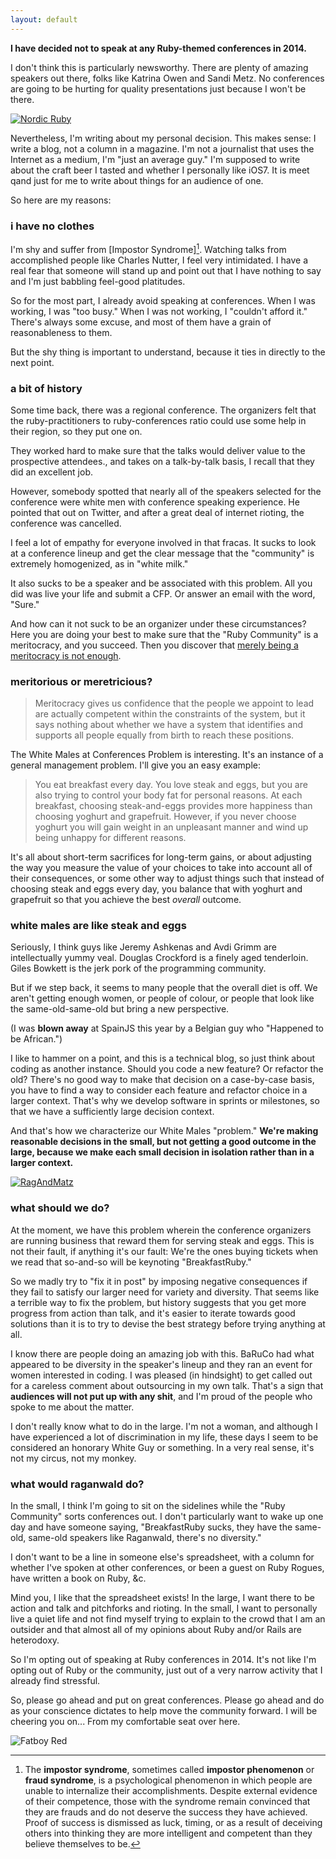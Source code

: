 ```yaml
---
layout: default
---
```


**I have decided not to speak at any Ruby-themed conferences in 2014.**

I don't think this is particularly newsworthy. There are plenty of amazing speakers out there, folks like Katrina Owen and Sandi Metz. No conferences are going to be hurting for quality presentations just because I won't be there.

[![Nordic Ruby](http://farm4.staticflickr.com/3794/9026031742_931f2c5760_z.jpg)](http://www.flickr.com/photos/elabsse/9026031742/)

Nevertheless, I'm writing about my personal decision. This makes sense: I write a blog, not a column in a magazine. I'm not a journalist that uses the Internet as a medium, I'm "just an average guy." I'm supposed to write about the craft beer I tasted and whether I personally like iOS7. It is meet qand just for me to write about things for an audience of one.

So here are my reasons:

### i have no clothes

I'm shy and suffer from [Impostor Syndrome][^is]. Watching talks from accomplished people like Charles Nutter, I feel very intimidated. I have a real fear that someone will stand up and point out that I have nothing to say and I'm just babbling feel-good platitudes.

So for the most part, I already avoid speaking at conferences. When I was working, I was "too busy." When I was not working, I "couldn't afford it." There's always some excuse, and most of them have a grain of reasonableness to them.

But the shy thing is important to understand, because it ties in directly to the next point.

[^is]: The **impostor syndrome**, sometimes called **impostor phenomenon** or **fraud syndrome**, is a psychological phenomenon in which people are unable to internalize their accomplishments. Despite external evidence of their competence, those with the syndrome remain convinced that they are frauds and do not deserve the success they have achieved. Proof of success is dismissed as luck, timing, or as a result of deceiving others into thinking they are more intelligent and competent than they believe themselves to be.

### a bit of history

Some time back, there was a regional conference. The organizers felt that the ruby-practitioners to ruby-conferences ratio could use some help in their region, so they put one on.

They worked hard to make sure that the talks would deliver value to the prospective attendees., and takes on a talk-by-talk basis, I recall that they did an excellent job.

However, somebody spotted that nearly all of the speakers selected for the conference were white men with conference speaking experience. He pointed that out on Twitter, and after a great deal of internet rioting, the conference was cancelled.

I feel a lot of empathy for everyone involved in that fracas. It sucks to look at a conference lineup and get the clear message that the "community" is extremely homogenized, as in "white milk."

It also sucks to be a speaker and be associated with this problem. All you did was live your life and submit a CFP. Or answer an email with the word, "Sure."

And how can it not suck to be an organizer under these circumstances? Here you are doing your best to make sure that the "Ruby Community" is a meritocracy, and you succeed. Then you discover that [merely being a meritocracy is not enough](http://braythwayt.com/2013/04/01/quote-metritocracy-unquote.html).

### meritorious or meretricious?

> Meritocracy gives us confidence that the people we appoint to lead are actually competent within the constraints of the system, but it says nothing about whether we have a system that identifies and supports all people equally from birth to reach these positions.

The White Males at Conferences Problem is interesting. It's an instance of a general management problem. I'll give you an easy example:

> You eat breakfast every day. You love steak and eggs, but you are also trying to control your body fat for personal reasons. At each breakfast, choosing steak-and-eggs provides more happiness than choosing yoghurt and grapefruit. However, if you never choose yoghurt you will gain weight in an unpleasant manner and wind up being unhappy for different reasons.

It's all about short-term sacrifices for long-term gains, or about adjusting the way you measure the value of your choices to take into account all of their consequences, or some other way to adjust things such that instead of choosing steak and eggs every day, you balance that with yoghurt and grapefruit so that you achieve the best *overall* outcome.

### white males are like steak and eggs

Seriously, I think guys like Jeremy Ashkenas and Avdi Grimm are intellectually yummy veal. Douglas Crockford is a finely aged tenderloin. Giles Bowkett is the jerk pork of the programming community.

But if we step back, it seems to many people that the overall diet is off. We aren't getting enough women, or people of colour, or people that look like the same-old-same-old but bring a new perspective.

(I was **blown away** at SpainJS this year by a Belgian guy who "Happened to be African.")

I like to hammer on a point, and this is a technical blog, so just think about coding as another instance. Should you code a new feature? Or refactor the old? There's no good way to make that decision on a case-by-case basis, you have to find a way to consider each feature and refactor choice in a larger context. That's why we develop software in sprints or milestones, so that we have a sufficiently large decision context.

And that's how we characterize our White Males "problem." **We're making reasonable decisions in the small, but not getting a good outcome in the large, because we make each small decision in isolation rather than in a larger context.**

[![RagAndMatz](http://farm4.staticflickr.com/3676/9762560416_f502697ae5_b.jpg)](http://www.flickr.com/photos/raganwald/9762560416/])

### what should we do?

At the moment, we have this problem wherein the conference organizers are running business that reward them for serving steak and eggs. This is not their fault, if anything it's our fault: We're the ones buying tickets when we read that so-and-so will be keynoting "BreakfastRuby."

So we madly try to "fix it in post" by imposing negative consequences if they fail to satisfy our larger need for variety and diversity. That seems like a terrible way to fix the problem, but history suggests that you get more progress from action than talk, and it's easier to iterate towards good solutions than it is to try to devise the best strategy before trying anything at all.

I know there are people doing an amazing job with this. BaRuCo had what appeared to be diversity in the speaker's lineup and they ran an event for women interested in coding. I was pleased (in hindsight) to get called out for a careless comment about outsourcing in my own talk. That's a sign that **audiences will not put up with any shit**, and I'm proud of the people who spoke to me about the matter.

I don't really know what to do in the large. I'm not a woman, and although I have experienced a lot of discrimination in my life, these days I seem to be considered an honorary White Guy or something. In a very real sense, it's not my circus, not my monkey.

### what would raganwald do?

In the small, I think I'm going to sit on the sidelines while the "Ruby Community" sorts conferences out. I don't particularly want to wake up one day and have someone saying, "BreakfastRuby sucks, they have the same-old, same-old speakers like Raganwald, there's no diversity."

I don't want to be a line in someone else's spreadsheet, with a column for whether I've spoken at other conferences, or been a guest on Ruby Rogues, have written a book on Ruby, &c. 

Mind you, I like that the spreadsheet exists! In the large, I want there to be action and talk and pitchforks and rioting. In the small, I want to personally live a quiet life and not find myself trying to explain to the crowd that I am an outsider and that almost all of my opinions about Ruby and/or Rails are heterodoxy.

So I'm opting out of speaking at Ruby conferences in 2014. It's not like I'm opting out of Ruby or the community, just out of a very narrow activity that I already find stressful.

So, please go ahead and put on great conferences. Please go ahead and do as your conscience dictates to help move the community forward. I will be cheering you on... From my comfortable seat over here.

![Fatboy Red](http://i.minus.com/ibxTJHLTwYBeXS.jpg)